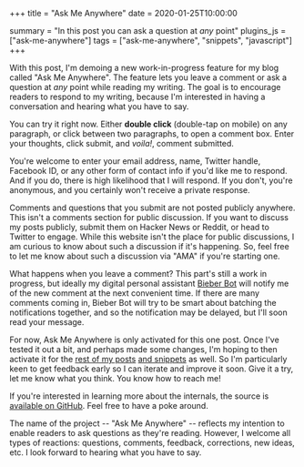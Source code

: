 +++
title = "Ask Me Anywhere"
date = 2020-01-25T10:00:00

summary = "In this post you can ask a question at _any_ point"
plugins_js = ["ask-me-anywhere"]
tags = ["ask-me-anywhere", "snippets", "javascript"]
+++

With this post, I'm demoing a new work-in-progress feature for my blog called "Ask Me Anywhere".
The feature lets you leave a comment or ask a question at _any_ point while reading my writing.
The goal is to encourage readers to respond to my writing, because I'm interested in having a conversation and hearing what you have to say.

You can try it right now. Either **double click** (double-tap on mobile) on any paragraph, or click between two paragraphs, to open a comment box. Enter your thoughts, click submit, and _voila!_, comment submitted.

You're welcome to enter your email address, name, Twitter handle, Facebook ID, or any other form of contact info if you'd like me to respond. And if you do, there is high likelihood that I will respond. If you don't, you're anonymous, and you certainly won't receive a private response.

Comments and questions that you submit are not posted publicly anywhere. This isn't a comments section for public discussion. If you want to discuss my posts publicly, submit them on Hacker News or Reddit, or head to Twitter to engage. While this website isn't the place for public discussions, I am curious to know about such a discussion if it's happening. So, feel free to let me know about such a discussion via "AMA" if you're starting one.

What happens when you leave a comment? This part's still a work in progress, but ideally my digital personal assistant [Bieber Bot](/projects/bieber-bot) will notify me of the new comment at the next convenient time. If there are many comments coming in, Bieber Bot will try to be smart about batching the notifications together, and so the notification may be delayed, but I'll soon read your message.

For now, Ask Me Anywhere is only activated for this one post. Once I've tested it out a bit, and perhaps made some changes, I'm hoping to then activate it for the [rest of my posts](/posts) [and snippets](/snippets) as well. So I'm particularly keen to get feedback early so I can iterate and improve it soon. Give it a try, let me know what you think. You know how to reach me!

If you're interested in learning more about the internals, the source is [available on GitHub](https://github.com/dbieber/davidbieber.com/blob/772b5dd87da532357a1cdf04a8caa027268bfbac/hugo/assets/js-src/ask-me-anywhere.jsx). Feel free to have a poke around.

The name of the project -- "Ask Me Anywhere" -- reflects my intention to enable readers to ask questions as they're reading. However, I welcome all types of reactions: questions, comments, feedback, corrections, new ideas, etc. I look forward to hearing what you have to say.
